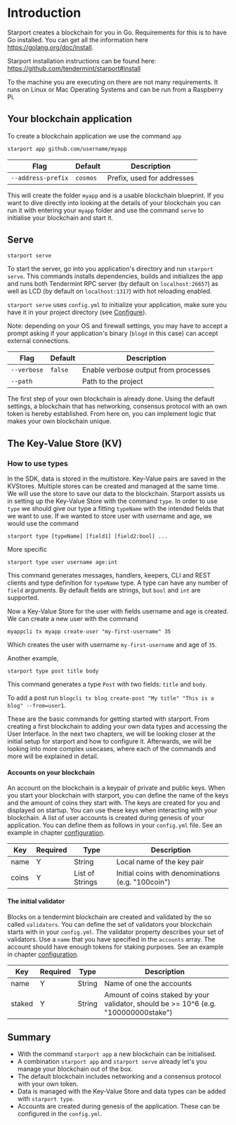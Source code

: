 # Introduction

Starport creates a blockchain for you in Go. Requirements for this is to have Go installed. You can get all the information here https://golang.org/doc/install.

Starport installation instructions can be found here: https://github.com/tendermint/starport#install

To the machine you are executing on there are not many requirements. It runs on Linux or Mac Operating Systems and can be run from a Raspberry Pi.

## Your blockchain application

To create a blockchain application we use the command `app`

```bash
starport app github.com/username/myapp
```

| Flag               | Default  | Description                |
| ------------------ | -------- | -------------------------- |
| `--address-prefix` | `cosmos` | Prefix, used for addresses |

This will create the folder `myapp` and is a usable blockchain blueprint. If you want to dive directly into looking at the details of your blockchain you can run it with entering your `myapp` folder and use the command `serve` to initialise your blockchain and start it.

## Serve

`starport serve`

To start the server, go into you application's directory and run `starport serve`. This commands installs dependencies, builds and initializes the app and runs both Tendermint RPC server (by default on `localhost:26657`) as well as LCD (by default on `localhost:1317`) with hot reloading enabled.

`starport serve` uses `config.yml` to initialize your application, make sure you have it in your project directory (see [Configure](#configure)).

Note: depending on your OS and firewall settings, you may have to accept a prompt asking if your application's binary (`blogd` in this case) can accept external connections.

| Flag        | Default | Description                          |
| ----------- | ------- | ------------------------------------ |
| `--verbose` | `false` | Enable verbose output from processes |
| `--path`    |         | Path to the project                  |

The first step of your own blockchain is already done. Using the default settings, a blockchain that has networking, consensus protocol with an own token is hereby established. From here on, you can implement logic that makes your own blockchain unique. 

## The Key-Value Store (KV)
### How to use types

In the SDK, data is stored in the multistore. Key-Value pairs are saved in the KVStores. Multiple stores can be created and managed at the same time. We will use the store to save our data to the blockchain.
Starport assists us in setting up the Key-Value Store with the command `type`. 
In order to use `type` we should give our type a fitting `typeName` with the intended fields that we want to use. If we wanted to store user with username and age, we would use the command

```
starport type [typeName] [field1] [field2:bool] ...
```

More specific

`starport type user username age:int` 

This command generates messages, handlers, keepers, CLI and REST clients and type definition for `typeName` type. A type can have any number of `field` arguments. By default fields are strings, but `bool` and `int` are supported.

Now a Key-Value Store for the user with fields username and age is created. We can create a new user with the command

`myappcli tx myapp create-user "my-first-username" 35`

Which creates the user with username `my-first-username` and age of `35`. 

Another example,

```
starport type post title body
```

This command generates a type `Post` with two fields: `title` and `body`.

To add a post run `blogcli tx blog create-post "My title" "This is a blog" --from=user1`.

These are the basic commands for getting started with starport. From creating a first blockchain to adding your own data types and accessing the User Interface. In the next two chapters, we will be looking closer at the initial setup for starport and how to configure it. Afterwards, we will be looking into more complex usecases, where each of the commands and more will be explained in detail.

#### Accounts on your blockchain

An account on the blockchain is a keypair of private and public keys.
When you start your blockchain with starport, you can define the name of the keys and the amount of coins they start with. The keys are created for you and displayed on startup. You can use these keys when interacting with your blockchain.
A list of user accounts is created during genesis of your application. You can define them as follows in your `config.yml` file. See an example in chapter [configuration](../03_configuration/03_configuration.md).

| Key   | Required | Type            | Description                                       |
| ----- | -------- | --------------- | ------------------------------------------------- |
| name  | Y        | String          | Local name of the key pair                        |
| coins | Y        | List of Strings | Initial coins with denominations (e.g. "100coin") |

#### The initial validator

Blocks on a tendermint blockchain are created and validated by the so called `validators`. You can define the set of validators your blockchain starts with in your `config.yml`.
The validator property describes your set of validators. Use a `name` that you have specified in the `accounts` array. The account should have enough tokens for staking purposes. See an example in chapter [configuration](../03_configuration/03_configuration.md).

| Key    | Required | Type   | Description                                                                         |
| ------ | -------- | ------ | ----------------------------------------------------------------------------------- |
| name   | Y        | String | Name of one the accounts                                                            |
| staked | Y        | String | Amount of coins staked by your validator, should be >= 10^6 (e.g. "100000000stake") |

## Summary

- With the command `starport app` a new blockchain can be initialised.
- A combination `starport app` and `starport serve` already let's you manage your blockchain out of the box.
- The default blockchain includes networking and a consensus protocol with your own token.
- Data is managed with the Key-Value Store and data types can be added with `starport type`.
- Accounts are created during genesis of the application. These can be configured in the `config.yml`.
